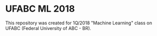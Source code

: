 # UFABC ML 2018

This repository was created for 1Q/2018 "Machine Learning" class on UFABC (Federal University of ABC - BR).
